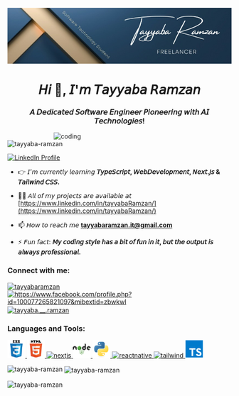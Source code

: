 ![logo](https://github.com/tayyaba-ramzan/tayyaba-ramzan/blob/main/WhatsApp%20Image%202024-02-26%20at%201.34.55%20PM.jpeg)

<h1 align="center">𝘏𝘪 👋, 𝘐'𝘮 𝘛𝘢𝘺𝘺𝘢𝘣𝘢 𝘙𝘢𝘮𝘻𝘢𝘯</h1>
<h3 align="center">𝘈 𝘋𝘦𝘥𝘪𝘤𝘢𝘵𝘦𝘥 𝘚𝘰𝘧𝘵𝘸𝘢𝘳𝘦 𝘌𝘯𝘨𝘪𝘯𝘦𝘦𝘳 𝘗𝘪𝘰𝘯𝘦𝘦𝘳𝘪𝘯𝘨 𝘸𝘪𝘵𝘩 𝘈𝘐 𝘛𝘦𝘤𝘩𝘯𝘰𝘭𝘰𝘨𝘪𝘦𝘴!</h3>

  <img align="right" alt="coding" width="400" 
    src="https://preview.redd.it/for-hire-pixel-art-commissions-one-slot-open-landscape-v0-d4ip9ssnukmb1.gif?width=640&crop=smart&auto=webp&s=4acf5a591f8c875ccf8ef96e5a7ef877fa142311" 
  />

  
<p align="left"> <img src="https://komarev.com/ghpvc/?username=tayyaba-ramzan&label=Profile%20views&color=0e75b6&style=" alt="tayyaba-ramzan" /> </p>

<p align="left"> 
  <a href="https://www.linkedin.com/in/tayyabaRamzan/" target="_blank">
    <img src="https://img.shields.io/badge/LinkedIn-Connect-blue?style=for-the-badge&logo=linkedin" alt="LinkedIn Profile" />
  </a> 
</p>

- 👉  𝘐’𝘮 𝘤𝘶𝘳𝘳𝘦𝘯𝘵𝘭𝘺 𝘭𝘦𝘢𝘳𝘯𝘪𝘯𝘨 **𝘛𝘺𝘱𝘦𝘚𝘤𝘳𝘪𝘱𝘵, 𝘞𝘦𝘣𝘋𝘦𝘷𝘦𝘭𝘰𝘱𝘮𝘦𝘯𝘵, 𝘕𝘦𝘹𝘵.𝘑𝘴 & 𝘛𝘢𝘪𝘭𝘸𝘪𝘯𝘥 𝘊𝘚𝘚.**
  
- 👨‍💻 𝘈𝘭𝘭 𝘰𝘧 𝘮𝘺 𝘱𝘳𝘰𝘫𝘦𝘤𝘵𝘴 𝘢𝘳𝘦 𝘢𝘷𝘢𝘪𝘭𝘢𝘣𝘭𝘦 𝘢𝘵  [https://www.linkedin.com/in/tayyabaRamzan/](https://www.linkedin.com/in/tayyabaRamzan/)
  
- 📫 𝘏𝘰𝘸 𝘵𝘰 𝘳𝘦𝘢𝘤𝘩 𝘮𝘦 **tayyabaramzan.it@gmail.com**

- ⚡ 𝘍𝘶𝘯 𝘧𝘢𝘤𝘵: **𝘔𝘺 𝘤𝘰𝘥𝘪𝘯𝘨 𝘴𝘵𝘺𝘭𝘦 𝘩𝘢𝘴 𝘢 𝘣𝘪𝘵 𝘰𝘧 𝘧𝘶𝘯 𝘪𝘯 𝘪𝘵, 𝘣𝘶𝘵 𝘵𝘩𝘦 𝘰𝘶𝘵𝘱𝘶𝘵 𝘪𝘴 𝘢𝘭𝘸𝘢𝘺𝘴 𝘱𝘳𝘰𝘧𝘦𝘴𝘴𝘪𝘰𝘯𝘢𝘭.**

<h3 align="left">Connect with me:</h3>
<p align="left">
<a href="https://linkedin.com/in/tayyabaramzan" target="blank"><img align="center" src="https://raw.githubusercontent.com/rahuldkjain/github-profile-readme-generator/master/src/images/icons/Social/linked-in-alt.svg" alt="tayyabaramzan" height="30" width="40" /></a>
<a href="https://fb.com/https://www.facebook.com/profile.php?id=100077265821097&mibextid=zbwkwl" target="blank"><img align="center" src="https://raw.githubusercontent.com/rahuldkjain/github-profile-readme-generator/master/src/images/icons/Social/facebook.svg" alt="https://www.facebook.com/profile.php?id=100077265821097&mibextid=zbwkwl" height="30" width="40" /></a>
<a href="https://instagram.com/tayyaba.__.ramzan" target="blank"><img align="center" src="https://raw.githubusercontent.com/rahuldkjain/github-profile-readme-generator/master/src/images/icons/Social/instagram.svg" alt="tayyaba.__.ramzan" height="30" width="40" /></a>
</p>

<h3 align="left">Languages and Tools:</h3>
<p align="left"> <a href="https://www.w3schools.com/css/" target="_blank" rel="noreferrer"> <img src="https://raw.githubusercontent.com/devicons/devicon/master/icons/css3/css3-original-wordmark.svg" alt="css3" width="40" height="40"/> </a> <a href="https://www.w3.org/html/" target="_blank" rel="noreferrer"> <img src="https://raw.githubusercontent.com/devicons/devicon/master/icons/html5/html5-original-wordmark.svg" alt="html5" width="40" height="40"/> </a> <a href="https://nextjs.org/" target="_blank" rel="noreferrer"> <img src="https://cdn.worldvectorlogo.com/logos/nextjs-2.svg" alt="nextjs" width="40" height="40"/> </a> <a href="https://nodejs.org" target="_blank" rel="noreferrer"> <img src="https://raw.githubusercontent.com/devicons/devicon/master/icons/nodejs/nodejs-original-wordmark.svg" alt="nodejs" width="40" height="40"/> </a> <a href="https://www.python.org" target="_blank" rel="noreferrer"> <img src="https://raw.githubusercontent.com/devicons/devicon/master/icons/python/python-original.svg" alt="python" width="40" height="40"/> </a> <a href="https://reactnative.dev/" target="_blank" rel="noreferrer"> <img src="https://reactnative.dev/img/header_logo.svg" alt="reactnative" width="40" height="40"/> </a> <a href="https://tailwindcss.com/" target="_blank" rel="noreferrer"> <img src="https://www.vectorlogo.zone/logos/tailwindcss/tailwindcss-icon.svg" alt="tailwind" width="40" height="40"/> </a> <a href="https://www.typescriptlang.org/" target="_blank" rel="noreferrer"> <img src="https://raw.githubusercontent.com/devicons/devicon/master/icons/typescript/typescript-original.svg" alt="typescript" width="40" height="40"/> </a> </p>

<p><img align="left" src="https://github-readme-stats.vercel.app/api/top-langs?username=tayyaba-ramzan&show_icons=true&locale=en&layout=compact" alt="tayyaba-ramzan" /></p>

<p>&nbsp;<img align="center" src="https://github-readme-stats.vercel.app/api?username=tayyaba-ramzan&show_icons=true&locale=en" alt="tayyaba-ramzan" /></p>

<p><img align="center" src="https://github-readme-streak-stats.herokuapp.com/?user=tayyaba-ramzan&" alt="tayyaba-ramzan" /></p>
